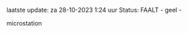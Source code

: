 laatste update: 
za 28-10-2023  1:24   uur 
Status: FAALT - geel - 
<div class="service R">microstation</div>